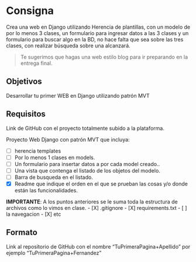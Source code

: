 # Consigna

Crea una web en Django utilizando Herencia de plantillas, con un modelo de por lo menos 3 clases, un formulario para ingresar datos a las 3 clases y un formulario para buscar algo en la BD, no hace falta que sea sobre las tres clases, con realizar búsqueda sobre una alcanzará.

> Te sugerimos que hagas una web estilo blog para ir preparando en la entrega final.

## Objetivos

Desarrollar tu primer WEB en Django utilizando patrón MVT

## Requisitos

Link de GitHub con el proyecto totalmente subido a la plataforma.

Proyecto Web Django con patrón MVT que incluya:

- [ ] herencia templates
- [ ] Por lo menos 1 clases en models.
- [ ] Un formulario para insertar datos a por cada model creado..
- [ ] Una vista que contenga el listado de los objetos del modelo.
- [ ] Barra de busqueda en el listado.
- [X] Readme que indique el orden en el que se prueban las cosas y/o donde están las funcionalidades.

**IMPORTANTE**: A los puntos anteriores se le suma toda la estructura de archivos como lo vimos en clase.
    - [X] .gitignore
    - [X] requirements.txt
    - [ ] la navegacion
    - [X] etc

## Formato

Link al repositorio de GitHub con el nombre “TuPrimeraPagina+Apellido”  por ejemplo “TuPrimeraPagina+Fernandez”

